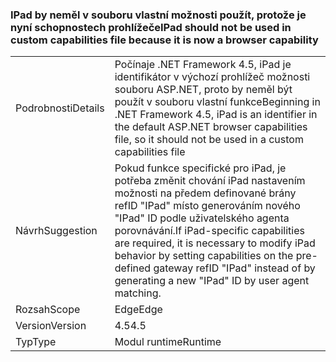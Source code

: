 ### <a name="ipad-should-not-be-used-in-custom-capabilities-file-because-it-is-now-a-browser-capability"></a><span data-ttu-id="b4c3d-101">IPad by neměl v souboru vlastní možnosti použít, protože je nyní schopnostech prohlížeče</span><span class="sxs-lookup"><span data-stu-id="b4c3d-101">IPad should not be used in custom capabilities file because it is now a browser capability</span></span>

|   |   |
|---|---|
|<span data-ttu-id="b4c3d-102">Podrobnosti</span><span class="sxs-lookup"><span data-stu-id="b4c3d-102">Details</span></span>|<span data-ttu-id="b4c3d-103">Počínaje .NET Framework 4.5, iPad je identifikátor v výchozí prohlížeč možnosti souboru ASP.NET, proto by neměl být použít v souboru vlastní funkce</span><span class="sxs-lookup"><span data-stu-id="b4c3d-103">Beginning in .NET Framework 4.5, iPad is an identifier in the default ASP.NET browser capabilities file, so it should not be used in a custom capabilities file</span></span>|
|<span data-ttu-id="b4c3d-104">Návrh</span><span class="sxs-lookup"><span data-stu-id="b4c3d-104">Suggestion</span></span>|<span data-ttu-id="b4c3d-105">Pokud funkce specifické pro iPad, je potřeba změnit chování iPad nastavením možnosti na předem definované brány refID &quot;IPad&quot; místo generováním nového &quot;IPad&quot; ID podle uživatelského agenta porovnávání.</span><span class="sxs-lookup"><span data-stu-id="b4c3d-105">If iPad-specific capabilities are required, it is necessary to modify iPad behavior by setting capabilities on the pre-defined gateway refID &quot;IPad&quot; instead of by generating a new &quot;IPad&quot; ID by user agent matching.</span></span>|
|<span data-ttu-id="b4c3d-106">Rozsah</span><span class="sxs-lookup"><span data-stu-id="b4c3d-106">Scope</span></span>|<span data-ttu-id="b4c3d-107">Edge</span><span class="sxs-lookup"><span data-stu-id="b4c3d-107">Edge</span></span>|
|<span data-ttu-id="b4c3d-108">Version</span><span class="sxs-lookup"><span data-stu-id="b4c3d-108">Version</span></span>|<span data-ttu-id="b4c3d-109">4.5</span><span class="sxs-lookup"><span data-stu-id="b4c3d-109">4.5</span></span>|
|<span data-ttu-id="b4c3d-110">Typ</span><span class="sxs-lookup"><span data-stu-id="b4c3d-110">Type</span></span>|<span data-ttu-id="b4c3d-111">Modul runtime</span><span class="sxs-lookup"><span data-stu-id="b4c3d-111">Runtime</span></span>|

